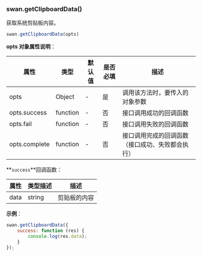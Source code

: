 ### swan.getClipboardData()

获取系统剪贴板内容。

```js
swan.getClipboardData(opts)
```

**opts 对象属性说明**：

|属性|类型|默认值|是否必填|描述|
|-|-|-|-|-|
|opts|Object|-|是|调用该方法时，要传入的对象参数|
|opts.success|function|-|否|接口调用成功的回调函数|
|opts.fail|function|-|否|接口调用失败的回调函数|
|opts.complete|function|-|否|接口调用完成的回调函数（接口成功、失败都会执行）|

**`success`**回调函数：

|属性|类型描述|描述|
|-|-|-|
|data|string|剪贴板的内容|

**示例**：

```js
swan.getClipboardData({
    success: function (res) {
        console.log(res.data);
    }
});
```